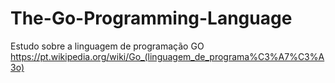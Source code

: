 # The-Go-Programming-Language
Estudo sobre a linguagem de programação GO
https://pt.wikipedia.org/wiki/Go_(linguagem_de_programa%C3%A7%C3%A3o)
